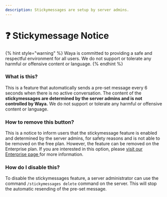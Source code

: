 ```yaml
---
description: Stickymessages are setup by server admins.
---
```


# ❓ Stickymessage Notice

{% hint style="warning" %}
Waya is committed to providing a safe and respectful environment for all users. We do not support or tolerate any harmful or offensive content or language.
{% endhint %}

### What is this?

This is a feature that automatically sends a pre-set message every 6 seconds when there is no active conversation. The content of the **stickymessages are determined by the server admins and is not controlled by Waya.** We do not support or tolerate any harmful or offensive content or language.

### How to remove this button?

This is a notice to inform users that the stickymessage feature is enabled and determined by the server admins, for safety reasons and is not able to be removed on the free plan. However, the feature can be removed on the Enterprise plan. If you are interested in this option, please [visit our Enterprise page ](https://waya.one/enterprise)for more information.

### How do I disable this?

To disable the stickymessages feature, a server administrator can use the command `/stickymessages delete` command on the server. This will stop the automatic resending of the pre-set message.
